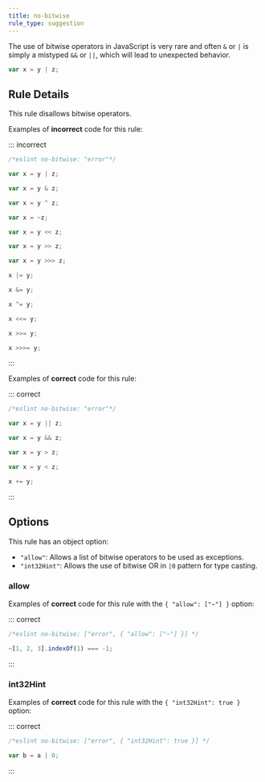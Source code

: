 ```yaml
---
title: no-bitwise
rule_type: suggestion
---
```


The use of bitwise operators in JavaScript is very rare and often `&` or `|` is simply a mistyped `&&` or `||`, which will lead to unexpected behavior.

```js
var x = y | z;
```

## Rule Details

This rule disallows bitwise operators.

Examples of **incorrect** code for this rule:

::: incorrect

```js
/*eslint no-bitwise: "error"*/

var x = y | z;

var x = y & z;

var x = y ^ z;

var x = ~z;

var x = y << z;

var x = y >> z;

var x = y >>> z;

x |= y;

x &= y;

x ^= y;

x <<= y;

x >>= y;

x >>>= y;
```

:::

Examples of **correct** code for this rule:

::: correct

```js
/*eslint no-bitwise: "error"*/

var x = y || z;

var x = y && z;

var x = y > z;

var x = y < z;

x += y;
```

:::

## Options

This rule has an object option:

-   `"allow"`: Allows a list of bitwise operators to be used as exceptions.
-   `"int32Hint"`: Allows the use of bitwise OR in `|0` pattern for type casting.

### allow

Examples of **correct** code for this rule with the `{ "allow": ["~"] }` option:

::: correct

```js
/*eslint no-bitwise: ["error", { "allow": ["~"] }] */

~[1, 2, 3].indexOf(1) === -1;
```

:::

### int32Hint

Examples of **correct** code for this rule with the `{ "int32Hint": true }` option:

::: correct

```js
/*eslint no-bitwise: ["error", { "int32Hint": true }] */

var b = a | 0;
```

:::
